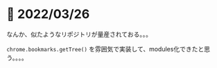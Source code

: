 # 📝 2022/03/26


なんか、似たようなリポジトリが量産されておる。。。


`chrome.bookmarks.getTree()` を雰囲気で実装して、modules化できたと思う。。。。